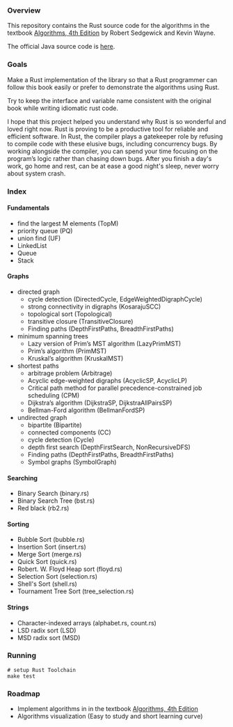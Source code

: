### Overview 

This repository contains the Rust source code 
for the algorithms in the textbook 
[Algorithms, 4th Edition](http://amzn.to/13VNJi7) 
by Robert Sedgewick and Kevin Wayne.

The official Java source code is 
[here](https://github.com/kevin-wayne/algs4).

### Goals

Make a Rust implementation of the library so that
a Rust programmer can follow this book easily or
prefer to demonstrate the algorithms using Rust.

Try to keep the interface and variable name consistent
with the original book while writing idiomatic rust
code.

I hope that this project helped you understand why 
Rust is so wonderful and loved right now. Rust is proving 
to be a productive tool for reliable and efficient software. 
In Rust, the compiler plays
a gatekeeper role by refusing to compile code with
these elusive bugs, including concurrency bugs.
By working alongside the compiler, you can spend your
time focusing on the program’s logic rather than
chasing down bugs. After you finish a day's work,
go home and rest, can be at ease a good night's sleep,
never worry about system crash.

### Index

#### Fundamentals 

  - find the largest M elements (TopM)
  - priority queue (PQ)
  - union find (UF)
  - LinkedList
  - Queue
  - Stack

#### Graphs

- directed graph
  - cycle detection (DirectedCycle, EdgeWeightedDigraphCycle)
  - strong connectivity in digraphs (KosarajuSCC)
  - topological sort (Topological)
  - transitive closure (TransitiveClosure)
  - Finding paths (DepthFirstPaths, BreadthFirstPaths)
- minimum spanning trees 
  - Lazy version of Prim’s MST algorithm (LazyPrimMST)
  - Prim’s algorithm (PrimMST)
  - Kruskal’s algorithm (KruskalMST)
- shortest paths
  - arbitrage problem (Arbitrage)
  - Acyclic edge-weighted digraphs (AcyclicSP, AcyclicLP)
  - Critical path method for parallel precedence-constrained job scheduling (CPM)
  - Dijkstra’s algorithm (DijkstraSP, DijkstraAllPairsSP)
  - Bellman-Ford algorithm (BellmanFordSP) 
- undirected graph
  - bipartite (Bipartite)
  - connected components (CC)
  - cycle detection (Cycle)
  - depth first search (DepthFirstSearch, NonRecursiveDFS)
  - Finding paths (DepthFirstPaths, BreadthFirstPaths)
  - Symbol graphs (SymbolGraph)

#### Searching
  - Binary Search (binary.rs)
  - Binary Search Tree (bst.rs)
  - Red black (rb2.rs)

#### Sorting
  - Bubble Sort (bubble.rs)
  - Insertion Sort (insert.rs)
  - Merge Sort (merge.rs)
  - Quick Sort (quick.rs)
  - Robert. W. Floyd Heap sort (floyd.rs)
  - Selection Sort (selection.rs)
  - Shell's Sort (shell.rs)
  - Tournament Tree Sort (tree_selection.rs)

#### Strings
  - Character-indexed arrays (alphabet.rs, count.rs)
  - LSD radix sort (LSD)
  - MSD radix sort (MSD)

### Running

```
# setup Rust Toolchain
make test
```

### Roadmap

- Implement algorithms in in the textbook
  [Algorithms, 4th Edition](http://amzn.to/13VNJi7)
- Algorithms visualization (Easy to study and short learning curve)